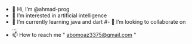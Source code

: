 - 👋 Hi, I’m @ahmad-prog
- 👀 I’m interested in artificial intelligence 
- 🌱 I’m currently learning java and dart
#- 💞️ I’m looking to collaborate on ...
- 📫 How to reach me " abomoaz3375@gmail.com "

<!---
ahmad-prog/ahmad-prog is a ✨ special ✨ repository because its `README.md` (this file) appears on your GitHub profile.
You can click the Preview link to take a look at your changes.
--->
